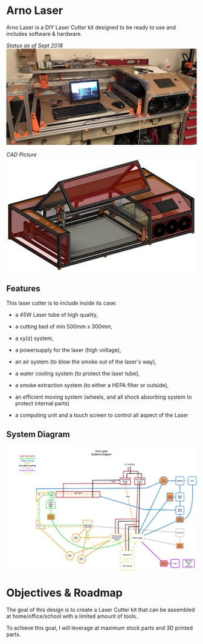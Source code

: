 # Arno Laser
Arno Laser is a DIY Laser Cutter kit designed to be ready to use and includes software &amp; hardware.

*Status as of Sept 2018*
![Arno Laser Main Picture](./images/arnolaser.png)

*CAD Picture*
![Arno Laser CAD](./images/arnolaser-cad.png)

## Features
This laser cutter is to include inside its case:

- a 45W Laser tube of high quality,

- a cutting bed of min 500mm x 300mm, 

- a xy(z) system,

- a powersupply for the laser (high voltage),

- an air system (to blow the smoke out of the laser's way),

- a water cooling system (to protect the laser tube),

- a smoke extraction system (to either a HEPA filter or outside),

- an efficient moving system (wheels, and all shock absorbing system to protect internal parts)

- a computing unit and a touch screen to control all aspect of the Laser

## System Diagram
![Arno Laser System Diagram](./images/arnolaser_system_diagram.png)


# Objectives & Roadmap
The goal of this design is to create a Laser Cutter kit that can be assembled at home/office/school with a limited amount of tools.

To achieve this goal, I will leverage at maximum stock parts and 3D printed parts.
